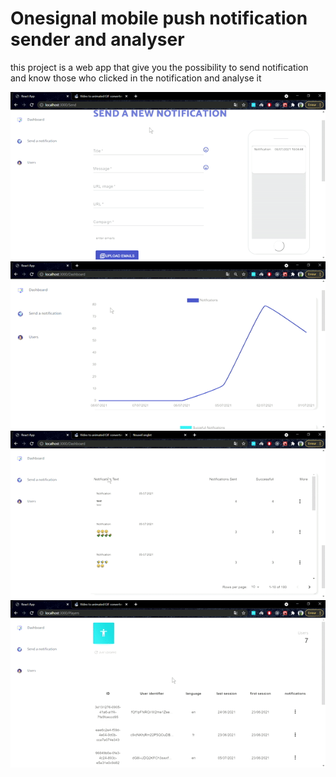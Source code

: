 # Onesignal mobile push notification sender and analyser

this project is a web app that give you the possibility to send notification and know those who clicked in the notification and analyse it 

![send interface ](sender.gif) 
![dashboard interface ](dashboard.gif) 
![notification details interface ](notificatio_details.gif) 
![users interface ](users.gif) 
